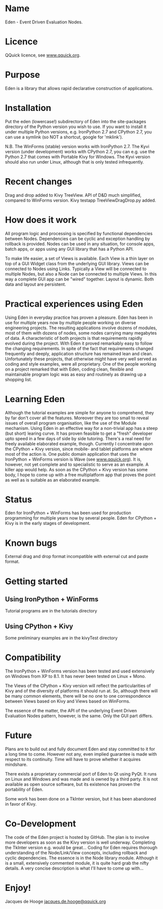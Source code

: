Name
====

Eden - Event Driven Evaluation Nodes.


Licence
=======

QQuick licence, see www.qquick.org.


Purpose
=======

Eden is a library that allows rapid declarative construction of applications.


Installation
============


Put the eden (lowercase!) subdirectory of Eden into the site-packages directory of the Python version you wish to use. If you want to install it under multiple Python versions, e.g. IronPython 2.7 and CPython 2.7, you can use a symlink (so NOT a shortcut, google for 'mklink').

N.B.
The WinForms (stable) version works with IronPython 2.7.
The Kyvi version (under development) works with CPython 2.7, you can e.g. use the Python 2.7 that comes with Portable Kivy for Windows.
The Kyvi version should also run under Linux, although that is only tested infrequently.


Recent changes
==============

Drag and drop added to Kivy TreeView.
API of D&D much simplified, compared to WinForms version.
Kivy testapp TreeViewDragDrop.py added.


How does it work
================

All program logic and processing is specified by functional dependencies between Nodes.
Dependencies can be cyclic and exception handling by rollback is provided.
Nodes can be used in any situation, for console apps, batch apps, or apps using any GUI library that has a Python API.

To make life easier, a set of Views is available.
Each View is a thin layer on top of a GUI Widget class from the underlying GUI library.
Views can be connected to Nodes using Links.
Typically a View will be connected to multiple Nodes, but also a Node can be connected to multiple Views.
In this way a complete GUI app can be "wired" together.
Layout is dynamic.
Both data and layout are persistent.


Practical experiences using Eden
================================

Using Eden in everyday practice has proven a pleasure.
Eden has been in use for multiple years now by multiple people working on diverse engineering projects.
The resulting applications involve dozens of modules, most of them with dozens of nodes, some nodes carrying many megabytes of data.
A characteristic of both projects is that requirements rapidly evolved during the project.
With Eden it proved remarkably easy to follow the changing requirements.
In spite of the fact that requirements changed frequently and deeply, application structure has remained lean and clean.
Unfortunately these projects, that otherwise might have very well served as coding and style examples, were all proprietary.
One of the people working on a project remarked that with Eden, coding clean, flexible and maintainable program logic was as easy and routinely as drawing up a shopping list.


Learning Eden
=============

Although the tutorial examples are simple for anyone to comprehend, they by far don't cover all the features.
Moreover they are too small to reveal issues of overall program organisation, like the use of the Module mechanism.
Using Eden in an effective way for a non-trivial app has a steep (but short) learing curve.
It has proven feasible to get a "fresh" developer upto speed in a few days of side by side tutoring. There's a real need for freely available elaborated example, though.
Currently I concentrate upon the CPython + Kivy version, since mobile- and tablet platforms are where most of the action is. One public domain application that uses the IronPython + WinForms version is Wave (see www.qquick.org).
It is, however, not yet complete and to specialistic to serve as an example.
A killer app would help. As soon as the CPython + Kivy version has some body, I hope to come up with a free multiplatform app that proves the point as well as is suitable as an elaborated example.


Status
======

Eden for IronPython + WinForms has been used for production programming for multiple years now by several people.
Eden for CPython + Kivy is in the early stages of development.


Known bugs
==========

External drag and drop format incompatible with external cut and paste format.


Getting started
===============


Using IronPython + WinForms
-----------------------------

Tutorial programs are in the tutorials directory


Using CPython + Kivy
----------------------

Some preliminary examples are in the kivyTest directory


Compatibility
=============

The IronPython + WinForms version has been tested and used extensively on Windows from XP to 8.1.
It has never been tested on Linux + Mono.

The Views of the CPython + Kivy version will reflect the particularities of Kivy and of the diversity of platforms it should run at.
So, although there will be many common elements, there will be no one to one correspondence between Views based on Kivy and Views based on WinForms.

The essence of the matter, the API of the underlying Event Driven Evaluation Nodes pattern, however, is the same. Only the GUI part differs.


Future
======

Plans are to build out and fully document Eden and stay committed to it for a long time to come.
However not any, even implied guarantee is made with respect to its continuity.
Time will have to prove whether it acquires mindshare.

There exists a proprietary commercial port of Eden to Qt using PyQt.
It runs on Linux and Windows and was made and is owned by a third party.
It is not available as open source software, but its existence has proven the portability of Eden.

Some work has been done on a TkInter version, but it has been abandoned in favor of Kivy.


Co-Development
==============

The code of the Eden project is hosted by GitHub.
The plan is to involve more developers as soon as the Kivy version is well underway.
Completing the TkInter version e.g. would be great...
Coding for Eden requires thorough understanding of the Node/Link/View concepts, including rollback and cyclic dependencies.
The essence is in the Node library module.
Although it is a small, extensively commented module, it is quite hard grab the nifty details.
A very concise description is what I'll have to come up with...


Enjoy!
======

Jacques de Hooge
jacques.de.hooge@qquick.org
